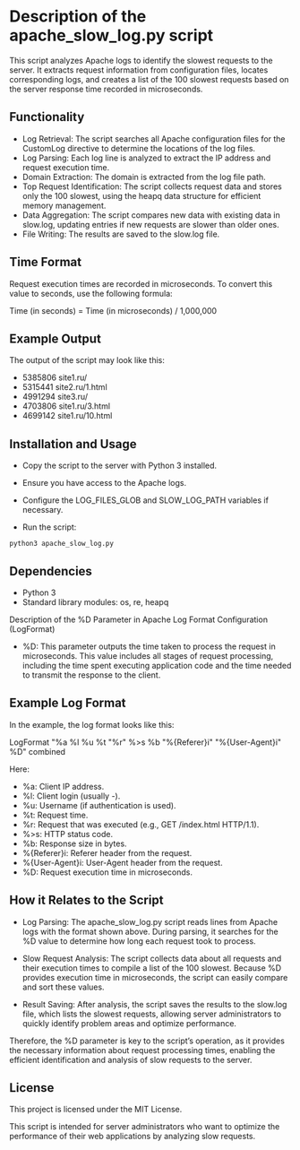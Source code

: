 # Description of the apache_slow_log.py script

This script analyzes Apache logs to identify the slowest requests to the server. It extracts request information from configuration files, locates corresponding logs, and creates a list of the 100 slowest requests based on the server response time recorded in microseconds.
## Functionality

- Log Retrieval: The script searches all Apache configuration files for the CustomLog directive to determine the locations of the log files.
- Log Parsing: Each log line is analyzed to extract the IP address and request execution time.
- Domain Extraction: The domain is extracted from the log file path.
- Top Request Identification: The script collects request data and stores only the 100 slowest, using the heapq data structure for efficient memory management.
- Data Aggregation: The script compares new data with existing data in slow.log, updating entries if new requests are slower than older ones.
- File Writing: The results are saved to the slow.log file.

## Time Format

Request execution times are recorded in microseconds. To convert this value to seconds, use the following formula:

Time (in seconds) = Time (in microseconds) / 1,000,000
## Example Output

The output of the script may look like this:

- 5385806 site1.ru/
- 5315441 site2.ru/1.html
- 4991294 site3.ru/
- 4703806 site1.ru/3.html
- 4699142 site1.ru/10.html

## Installation and Usage

- Copy the script to the server with Python 3 installed.

- Ensure you have access to the Apache logs.

- Configure the LOG_FILES_GLOB and SLOW_LOG_PATH variables if necessary.

- Run the script:

`python3 apache_slow_log.py`

## Dependencies

- Python 3
- Standard library modules: os, re, heapq

Description of the %D Parameter in Apache Log Format Configuration (LogFormat)

- %D: This parameter outputs the time taken to process the request in microseconds. This value includes all stages of request processing, including the time spent executing application code and the time needed to transmit the response to the client.

## Example Log Format

In the example, the log format looks like this:

LogFormat "%a %l %u %t \"%r\" %>s %b \"%{Referer}i\" \"%{User-Agent}i\" %D" combined

Here:

- %a: Client IP address.
- %l: Client login (usually -).
- %u: Username (if authentication is used).
- %t: Request time.
- %r: Request that was executed (e.g., GET /index.html HTTP/1.1).
- %>s: HTTP status code.
- %b: Response size in bytes.
- %{Referer}i: Referer header from the request.
- %{User-Agent}i: User-Agent header from the request.
- %D: Request execution time in microseconds.

## How it Relates to the Script

- Log Parsing: The apache_slow_log.py script reads lines from Apache logs with the format shown above. During parsing, it searches for the %D value to determine how long each request took to process.

- Slow Request Analysis: The script collects data about all requests and their execution times to compile a list of the 100 slowest. Because %D provides execution time in microseconds, the script can easily compare and sort these values.

- Result Saving: After analysis, the script saves the results to the slow.log file, which lists the slowest requests, allowing server administrators to quickly identify problem areas and optimize performance.

Therefore, the %D parameter is key to the script’s operation, as it provides the necessary information about request processing times, enabling the efficient identification and analysis of slow requests to the server.
## License

This project is licensed under the MIT License.

This script is intended for server administrators who want to optimize the performance of their web applications by analyzing slow requests.
